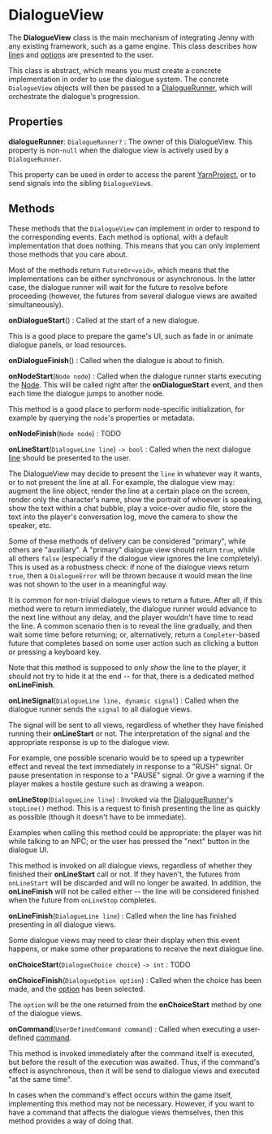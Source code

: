 # DialogueView

The **DialogueView** class is the main mechanism of integrating Jenny with any existing framework,
such as a game engine. This class describes how [line]s and [option]s are presented to the user.

This class is abstract, which means you must create a concrete implementation in order to use the
dialogue system. The concrete `DialogueView` objects will then be passed to a [DialogueRunner],
which will orchestrate the dialogue's progression.


## Properties

**dialogueRunner**: `DialogueRunner?`
: The owner of this DialogueView. This property is non-`null` when the dialogue view is actively
  used by a `DialogueRunner`.

  This property can be used in order to access the parent [YarnProject], or to send signals into the
  sibling `DialogueView`s.


## Methods

These methods that the `DialogueView` can implement in order to respond to the corresponding events.
Each method is optional, with a default implementation that does nothing. This means that you can
only implement those methods that you care about.

Most of the methods return `FutureOr<void>`, which means that the implementations can be either
synchronous or asynchronous. In the latter case, the dialogue runner will wait for the future to
resolve before proceeding (however, the futures from several dialogue views are awaited
simultaneously).

**onDialogueStart**()
: Called at the start of a new dialogue.

  This is a good place to prepare the game's UI, such as fade in or animate dialogue panels, or
  load resources.

**onDialogueFinish**()
: Called when the dialogue is about to finish.

**onNodeStart**(`Node node`)
: Called when the dialogue runner starts executing the [Node]. This will be called right after the
  **onDialogueStart** event, and then each time the dialogue jumps to another node.

  This method is a good place to perform node-specific initialization, for example by querying the
  `node`'s properties or metadata.

**onNodeFinish**(`Node node`)
: TODO

**onLineStart**(`DialogueLine line`) `-> bool`
: Called when the next dialogue [line] should be presented to the user.

  The DialogueView may decide to present the `line` in whatever way it wants, or to not present
  the line at all. For example, the dialogue view may: augment the line object, render the line at
  a certain place on the screen, render only the character's name, show the portrait of whoever is
  speaking, show the text within a chat bubble, play a voice-over audio file, store the text into
  the player's conversation log, move the camera to show the speaker, etc.

  Some of these methods of delivery can be considered "primary", while others are "auxiliary".
  A "primary" dialogue view should return `true`, while all others `false` (especially if the
  dialogue view ignores the line completely). This is used as a robustness check: if none of the
  dialogue views return `true`, then a `DialogueError` will be thrown because it would mean the
  line was not shown to the user in a meaningful way.

  It is common for non-trivial dialogue views to return a future. After all, if this method were
  to return immediately, the dialogue runner would advance to the next line without any delay,
  and the player wouldn't have time to read the line. A common scenario then is to reveal the line
  gradually, and then wait some time before returning; or, alternatively, return a `Completer`-based
  future that completes based on some user action such as clicking a button or pressing a
  keyboard key.

  Note that this method is supposed to only *show* the line to the player, it should not try to
  hide it at the end -- for that, there is a dedicated method **onLineFinish**.

**onLineSignal**(`DialogueLine line, dynamic signal`)
: Called when the dialogue runner sends the `signal` to all dialogue views.

  The signal will be sent to all views, regardless of whether they have finished running
  their **onLineStart** or not. The interpretation of the signal and the appropriate response
  is up to the dialogue view.

  For example, one possible scenario would be to speed up a typewriter effect and reveal the text
  immediately in response to a "RUSH" signal. Or pause presentation in response to a "PAUSE"
  signal. Or give a warning if the player makes a hostile gesture such as drawing a weapon.

**onLineStop**(`DialogueLine line`)
: Invoked via the [DialogueRunner]'s `stopLine()` method. This is a request to finish presenting
  the line as quickly as possible (though it doesn't have to be immediate).

  Examples when calling this method could be appropriate: the player was hit while talking to
  an NPC; or the user has pressed the "next" button in the dialogue UI.

  This method is invoked on all dialogue views, regardless of whether they finished their
  **onLineStart** call or not. If they haven't, the futures from `onLineStart` will be discarded
  and will no longer be awaited. In addition, the **onLineFinish** will not be called either --
  the line will be considered finished when the future from `onLineStop` completes.

**onLineFinish**(`DialogueLine line`)
: Called when the line has finished presenting in all dialogue views.

  Some dialogue views may need to clear their display when this event happens, or make some other
  preparations to receive the next dialogue line.

**onChoiceStart**(`DialogueChoice choice`) `-> int`
: TODO

**onChoiceFinish**(`DialogueOption option`)
: Called when the choice has been made, and the [option] has been selected.

  The `option` will be the one returned from the **onChoiceStart** method by one of the dialogue
  views.

**onCommand**(`UserDefinedCommand command`)
: Called when executing a user-defined [command].

  This method is invoked immediately after the command itself is executed, but before the result of
  the execution was awaited. Thus, if the command's effect is asynchronous, then it will be send to
  dialogue views and executed "at the same time".

  In cases when the command's effect occurs within the game itself, implementing this method may not
  be necessary. However, if you want to have a command that affects the dialogue views themselves,
  then this method provides a way of doing that.


[DialogueRunner]: dialogue_runner.md
[Node]: node.md
[YarnProject]: yarn_project.md
[command]: user_defined_command.md
[line]: dialogue_line.md
[option]: dialogue_option.md
